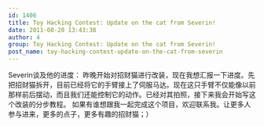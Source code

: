 ```yaml
---
id: 1406
title: Toy Hacking Contest: Update on the cat from Severin!
date: 2011-08-20 13:43:38
author: 4
group: Toy Hacking Contest: Update on the cat from Severin!
post_name: toy-hacking-contest-update-on-the-cat-from-severin
---
```


Severin谈及他的进度： 昨晚开始对招财猫进行改装，现在我想汇报一下进度。先把招财猫拆开，目前已经将它的手臂接上了伺服马达。现在这只手臂不仅能像以前那样前后摆动，而且我们还能控制它的动作。已经对其拍照，接下来我会开始写这个改装的分步教程。 如果有谁想跟我一起完成这个项目，欢迎联系我。让更多人参与进来，更多的点子，更多有趣的招财猫；）